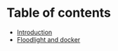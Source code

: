 # Table of contents

* [Introduction](README.md)
* [Floodlight and docker](floodlight-and-docker.md)

